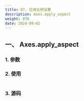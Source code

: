 ```yaml
---
title: 87. 应用比例设置
description: Axes.apply_aspect
weight: 870
date: 2024-09-02
---
```

<style>
th, td {
  border: 1px solid rgb(190, 190, 190);
}
</style>


## 一、 Axes.apply_aspect


### 1. 参数




### 2. 使用



```python


```


### 3. 源码
```python

```




